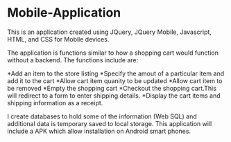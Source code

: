 # Mobile-Application

This is an application created using JQuery,
JQuery Mobile, Javascript, HTML, and CSS for Mobile devices.

The application is functions similar to how a shopping cart would function without a backend.
The functions include are: 

 *Add an item to the store listing
 *Specify the amout of a particular item and add it to the cart
 *Allow cart item quanity to be updated
 *Allow cart item to be removed
 *Empty the shopping cart
 *Checkout the shopping cart.This will redirect to a form to enter shipping details.
 *Display the cart items and shipping information as a receipt. 

I create databases to hold some of the information (Web SQL) and additional data is temporary saved to local storage.
This application will include a APK which allow installation on Android smart phones.
